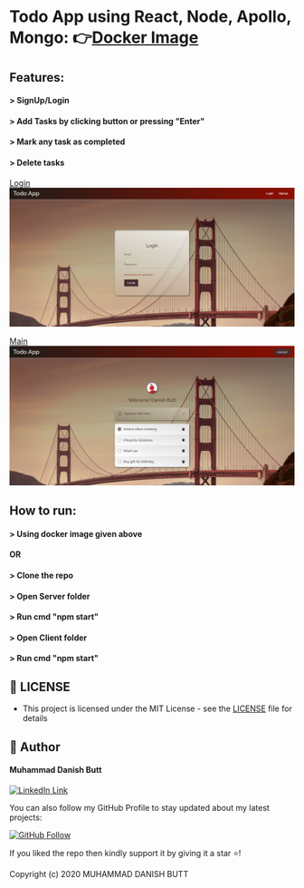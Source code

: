 # Todo App using React, Node, Apollo, Mongo: 👉[Docker Image](https://indiedanish.github.io/3D-Boxes-Reactjs/)

 ## Features: 
#### > SignUp/Login
#### > Add Tasks by clicking button or pressing "Enter"
#### > Mark any task as completed
#### > Delete tasks

[Login](https://github.com/indiedanish/todoApp-react-apollo-mongo/blob/master/Login-SS.png)
![alt text](https://github.com/indiedanish/todoApp-react-apollo-mongo/blob/master/Login-SS.png)

[Main](https://github.com/indiedanish/todoApp-react-apollo-mongo/blob/master/Main-SS.png)
![alt text](https://github.com/indiedanish/todoApp-react-apollo-mongo/blob/master/Main-SS.png)

 ## How to run: 
#### > Using docker image given above 
####   OR
#### > Clone the repo 
#### > Open Server folder
#### > Run cmd "npm start"
#### > Open Client folder
#### > Run cmd "npm start"

## 🔑 LICENSE
- This project is licensed under the MIT License - see the [LICENSE](https://github.com/indiedanish/todoApp-react-apollo-mongo/blob/master/License) file for details

## 🧑 Author

#### Muhammad Danish Butt
[![LinkedIn Link](https://img.shields.io/badge/Connect-Danish-blue.svg?logo=linkedin&longCache=true&style=social&label=Connect
)](https://www.linkedin.com/in/indiedanish)

You can also follow my GitHub Profile to stay updated about my latest projects:

[![GitHub Follow](https://img.shields.io/badge/Connect-Danish-blue.svg?logo=Github&longCache=true&style=social&label=Follow)](https://github.com/indiedanish)

If you liked the repo then kindly support it by giving it a star ⭐!

Copyright (c) 2020 MUHAMMAD DANISH BUTT

